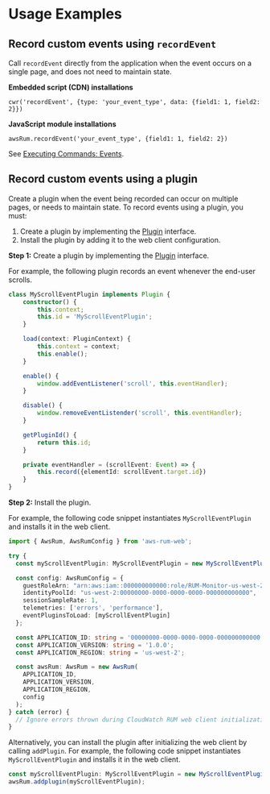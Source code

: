 # Usage Examples

## Record custom events using `recordEvent`

Call `recordEvent` directly from the application when the event occurs on a single page, and does not need to maintain state.

**Embedded script (CDN) installations**
```
cwr('recordEvent', {type: 'your_event_type', data: {field1: 1, field2: 2}})
```

**JavaScript module installations**
```
awsRum.recordEvent('your_event_type', {field1: 1, field2: 2})
```

See [Executing Commands: Events](cdn_commands.md#Events).

## Record custom events using a plugin

Create a plugin when the event being recorded can occur on multiple pages, or needs to maintain state. To record events using a plugin, you must:
1. Create a plugin by implementing the
[Plugin](https://github.com/aws-observability/aws-rum-web/blob/main/src/plugins/Plugin.ts)
interface.
2. Install the plugin by adding it to the web client configuration.

**Step 1:** Create a plugin by implementing the
[Plugin](https://github.com/aws-observability/aws-rum-web/blob/main/src/plugins/Plugin.ts) interface.

For example, the following plugin records an event whenever the end-user scrolls.
```typescript
class MyScrollEventPlugin implements Plugin {
    constructor() {
        this.context;
        this.id = 'MyScrollEventPlugin';
    }

    load(context: PluginContext) {
        this.context = context;
        this.enable();
    }

    enable() {
        window.addEventListener('scroll', this.eventHandler);
    }

    disable() {
        window.removeEventListender('scroll', this.eventHandler);
    }

    getPluginId() {
        return this.id;
    }

    private eventHandler = (scrollEvent: Event) => {
        this.record({elementId: scrollEvent.target.id})
    }
}
```

**Step 2:** Install the plugin.

For example, the following code snippet instantiates `MyScrollEventPlugin` and
installs it in the web client.

```typescript
import { AwsRum, AwsRumConfig } from 'aws-rum-web';

try {
  const myScrollEventPlugin: MyScrollEventPlugin = new MyScrollEventPlugin();

  const config: AwsRumConfig = {
    guestRoleArn: "arn:aws:iam::000000000000:role/RUM-Monitor-us-west-2-000000000000-00xx-Unauth",
    identityPoolId: "us-west-2:00000000-0000-0000-0000-000000000000",
    sessionSampleRate: 1,
    telemetries: ['errors', 'performance'],
    eventPluginsToLoad: [myScrollEventPlugin]
  };

  const APPLICATION_ID: string = '00000000-0000-0000-0000-000000000000';
  const APPLICATION_VERSION: string = '1.0.0';
  const APPLICATION_REGION: string = 'us-west-2';

  const awsRum: AwsRum = new AwsRum(
    APPLICATION_ID,
    APPLICATION_VERSION,
    APPLICATION_REGION,
    config
  );
} catch (error) {
  // Ignore errors thrown during CloudWatch RUM web client initialization
}
```

Alternatively, you can install the plugin after initializing the web client by
calling `addPlugin`. For example, the following code snippet instantiates 
`MyScrollEventPlugin` and installs it in the web client.

```typescript
const myScrollEventPlugin: MyScrollEventPlugin = new MyScrollEventPlugin();
awsRum.addplugin(myScrollEventPlugin);
```
